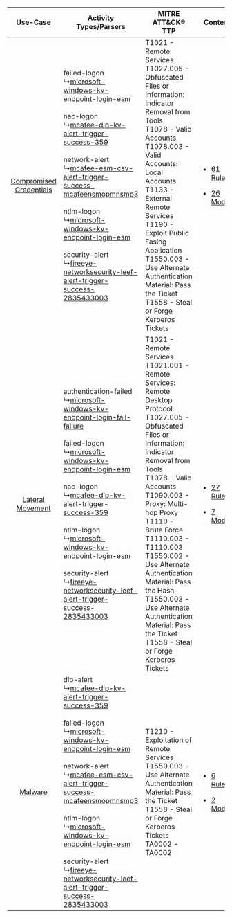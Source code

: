 |    Use-Case    | Activity Types/Parsers    | MITRE ATT&CK® TTP    | Content    |
|:----:| ---- | ---- | ---- |
| [Compromised Credentials](../../../UseCases/uc_compromised_credentials.md) |  failed-logon<br> ↳[microsoft-windows-kv-endpoint-login-esm](Ps/pC_microsoftwindowskvendpointloginesm.md)<br><br> nac-logon<br> ↳[mcafee-dlp-kv-alert-trigger-success-359](Ps/pC_mcafeedlpkvalerttriggersuccess359.md)<br><br> network-alert<br> ↳[mcafee-esm-csv-alert-trigger-success-mcafeensmopmnsmp3](Ps/pC_mcafeeesmcsvalerttriggersuccessmcafeensmopmnsmp3.md)<br><br> ntlm-logon<br> ↳[microsoft-windows-kv-endpoint-login-esm](Ps/pC_microsoftwindowskvendpointloginesm.md)<br><br> security-alert<br> ↳[fireeye-networksecurity-leef-alert-trigger-success-2835433003](Ps/pC_fireeyenetworksecurityleefalerttriggersuccess2835433003.md)<br> | T1021 - Remote Services<br>T1027.005 - Obfuscated Files or Information: Indicator Removal from Tools<br>T1078 - Valid Accounts<br>T1078.003 - Valid Accounts: Local Accounts<br>T1133 - External Remote Services<br>T1190 - Exploit Public Fasing Application<br>T1550.003 - Use Alternate Authentication Material: Pass the Ticket<br>T1558 - Steal or Forge Kerberos Tickets<br>    | [<ul><li>61 Rules</li></ul><ul><li>26 Models</li></ul>](RM/r_m_mcafee_mcafee_enterprise_security_manager_Compromised_Credentials.md) |
|        [Lateral Movement](../../../UseCases/uc_lateral_movement.md)        |  authentication-failed<br> ↳[microsoft-windows-kv-endpoint-login-fail-failure](Ps/pC_microsoftwindowskvendpointloginfailfailure.md)<br><br> failed-logon<br> ↳[microsoft-windows-kv-endpoint-login-esm](Ps/pC_microsoftwindowskvendpointloginesm.md)<br><br> nac-logon<br> ↳[mcafee-dlp-kv-alert-trigger-success-359](Ps/pC_mcafeedlpkvalerttriggersuccess359.md)<br><br> ntlm-logon<br> ↳[microsoft-windows-kv-endpoint-login-esm](Ps/pC_microsoftwindowskvendpointloginesm.md)<br><br> security-alert<br> ↳[fireeye-networksecurity-leef-alert-trigger-success-2835433003](Ps/pC_fireeyenetworksecurityleefalerttriggersuccess2835433003.md)<br>     | T1021 - Remote Services<br>T1021.001 - Remote Services: Remote Desktop Protocol<br>T1027.005 - Obfuscated Files or Information: Indicator Removal from Tools<br>T1078 - Valid Accounts<br>T1090.003 - Proxy: Multi-hop Proxy<br>T1110 - Brute Force<br>T1110.003 - T1110.003<br>T1550.002 - Use Alternate Authentication Material: Pass the Hash<br>T1550.003 - Use Alternate Authentication Material: Pass the Ticket<br>T1558 - Steal or Forge Kerberos Tickets<br> | [<ul><li>27 Rules</li></ul><ul><li>7 Models</li></ul>](RM/r_m_mcafee_mcafee_enterprise_security_manager_Lateral_Movement.md)         |
|    [Malware](../../../UseCases/uc_malware.md)    |  dlp-alert<br> ↳[mcafee-dlp-kv-alert-trigger-success-359](Ps/pC_mcafeedlpkvalerttriggersuccess359.md)<br><br> failed-logon<br> ↳[microsoft-windows-kv-endpoint-login-esm](Ps/pC_microsoftwindowskvendpointloginesm.md)<br><br> network-alert<br> ↳[mcafee-esm-csv-alert-trigger-success-mcafeensmopmnsmp3](Ps/pC_mcafeeesmcsvalerttriggersuccessmcafeensmopmnsmp3.md)<br><br> ntlm-logon<br> ↳[microsoft-windows-kv-endpoint-login-esm](Ps/pC_microsoftwindowskvendpointloginesm.md)<br><br> security-alert<br> ↳[fireeye-networksecurity-leef-alert-trigger-success-2835433003](Ps/pC_fireeyenetworksecurityleefalerttriggersuccess2835433003.md)<br> | T1210 - Exploitation of Remote Services<br>T1550.003 - Use Alternate Authentication Material: Pass the Ticket<br>T1558 - Steal or Forge Kerberos Tickets<br>TA0002 - TA0002<br>    | [<ul><li>6 Rules</li></ul><ul><li>2 Models</li></ul>](RM/r_m_mcafee_mcafee_enterprise_security_manager_Malware.md)    |